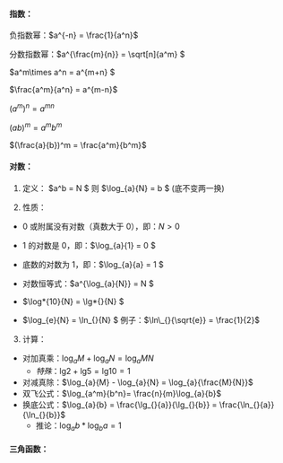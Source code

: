 #### 指数：

负指数幂：$a^{-n} = \frac{1}{a^n}$

分数指数幂：$a^{\frac{m}{n}} = \sqrt[n]{a^m} $

$a^m\times a^n = a^{m+n} $

$\frac{a^m}{a^n} = a^{m-n}$

$(a^m)^n = a^{mn}$

$(ab)^m = a^mb^m$

$(\frac{a}{b})^m = \frac{a^m}{b^m}$

#### 对数：

1. 定义：
   $a^b = N $ 则 $\log\_{a}{N} = b $ (底不变两一换)

2. 性质：

- 0 或附属没有对数（真数大于 0），即：$N > 0$

- 1 的对数是 0，即：$\log\_{a}{1} = 0 $

- 底数的对数为 1，即：$\log\_{a}{a} = 1 $

- 对数恒等式：$a^{\log\_{a}{N}} = N $

- $\log*{10}{N} = \lg*{}{N} $

- $\log_{e}{N} = \ln_{}{N} $  例子：$\ln\_{}{\sqrt{e}} = \frac{1}{2}$

3. 计算：

- 对加真乘：$\log_{a}{M} + \log_{a}{N} = \log_{a}{MN}$
  - _特殊_：$\lg_{}{2}+\lg_{}{5} = \lg_{}{10} = 1$
- 对减真除：$\log_{a}{M} - \log_{a}{N} = \log_{a}{\frac{M}{N}}$
- 双飞公式：$\log_{a^m}{b^n}= \frac{n}{m}\log_{a}{b}$
- 换底公式：$\log_{a}{b} = \frac{\lg_{}{a}}{\lg_{}{b}} = \frac{\ln_{}{a}}{\ln_{}{b}}$
  - 推论：$\log_{a}{b}*\log_{b}{a} = 1$

#### 三角函数：
